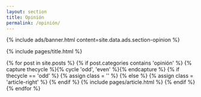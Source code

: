 ```yaml
---
layout: section
title: Opinión
permalink: /opinión/
---
```


{% 
  include ads/banner.html 
  content=site.data.ads.section-opinion 
%}

{% include pages/title.html %}

<!-- blog post -->
<section class="section">
  <div class="container">
    <div class="row">
      {% for post in site.posts %}
      {% if post.categories contains 'opinión' %}
      {% capture thecycle %}{% cycle 'odd', 'even' %}{% endcapture %}
      {% if thecycle == 'odd' %}
      {% assign class = '' %}
      {% else %}
      {% assign class = 'article-right' %}
      {% endif %}
        {% include pages/article.html %}
      {% endif %}
      {% endfor %}
    </div>
  </div>
</section>
<!-- /blog post -->